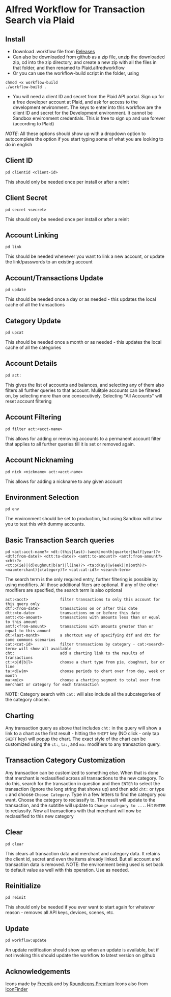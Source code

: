 # Alfred  Workflow for Transaction Search via Plaid

## Install

* Download .workflow file from [Releases](https://github.com/schwark/alfred-plaid/releases)
* Can also be downloaded from github as a zip file, unzip the downloaded zip, cd into the zip directory, and create a new zip with all the files in that folder, and then renamed to Plaid.alfredworkflow
* Or you can use the workflow-build script in the folder, using
```
chmod +x workflow-build
./workflow-build . 
```
* You will need a client ID and secret from the Plaid API portal. Sign up for a free developer account at Plaid, and ask for access to the development environment. The keys to enter into this workflow are the client ID and secret for the Development environment. It cannot be Sandbox environment credentials. This is free to sign up and use forever (according to Plaid)

*NOTE*: All these options should show up with a dropdown option to autocomplete the option if you start typing some of what you are looking to do in english

## Client ID

```
pd clientid <client-id>
```
This should only be needed once per install or after a reinit

## Client Secret

```
pd secret <secret>
```
This should only be needed once per install or after a reinit

## Account Linking

```
pd link
```
This should be needed whenever you want to link a new account, or update the link/passwords to an existing account


## Account/Transactions Update

```
pd update
```
This should be needed once a day or as needed - this updates the local cache of all the transactions

## Category Update

```
pd upcat
```
This should be needed once a month or as needed - this updates the local cache of all the categories

## Account Details

```
pd act:
```
This gives the list of accounts and balances, and selecting any of them also filters all further queries to that account. Mulitple accounts can be filtered on, by selecting more than one consecutively. Selecting "All Accounts" will reset account filtering

## Account Filtering

```
pd filter act:<acct-name>
```
This allows for adding or removing accounts to a permanent account filter that applies to all further queries till it is set or removed again.

## Account Nicknaming

```
pd nick <nickname> act:<acct-name>
```
This allows for adding a nickname to any given account

## Environment Selection

```
pd env
```
The environment should be set to production, but using Sandbox will allow you to test this with dummy accounts.

## Basic Transaction Search queries

```
pd <act:acct-name?> <dt:(this|last)-(week|month|quarter|half|year)?> <dtf:from-date?> <dtt:to-date?> <amtt:to-amount?> <amtf:from-amount?> <cht:?>
<ct:p(ie)|(d)oughnut|b(ar)|l(ine)?> <ta:d(ay)|w(eek)|m(onth)?> <ma:m(erchant)|c(ategory)?> <cat:cat-id?> <search-term> 
```
The search term is the only required entry, further filtering is possible by using modifiers. All those additional fiters are optional. If any of the other modifiers are specified, the search term is also optional

```
act:<acct>              filter transactions to only this account for this query only
dtf:<from-date>         transactions on or after this date
dtt:<to-date>           transactions on or before this date
amtt:<to-amount>        transactions with amounts less than or equal to this amount
amtf:<from-amount>      transactions with amounts greater than or equal to this amount
dt:<last-month>         a shortcut way of specifying dtf and dtt for some commons scenarios
cat:<cat-id>            filter transactions by category - cat:<search-term> will show all available
cht:                    add a charting link to the results of transactions
ct:<p|d|b|l>            choose a chart type from pie, doughnut, bar or line
ta:<d|w|m>              choose periods to chart over from day, week or month
ma:<m|c>                choose a charting segment to total over from merchant or category for each transaction
```
NOTE: Category search with `cat:` will also include all the subcategories of the category chosen.

## Charting

Any transaction query as above that includes `cht:` in the query will show a link to a chart as the first result - hitting the `SHIFT` key (NO click - only tap `SHIFT` key) will popup the chart. The exact style of the chart can be customized using the `ct:`, `ta:`, and `ma:` modifiers to any transaction query.

## Transaction Category Customization

Any transaction can be customized to something else. When that is done that merchant is reclassified across all transactions to the new category. To do this, search for the transaction in question and then `ENTER` to select the transaction (ignore the long string that shows up) and then add `cht:` or type `c` and choose `Choose Category`. Type in a few letters to find the category you want. Choose the category to reclassify to. The result will update to the transaction, and the subtitle will update to `Change category to ...`. Hit `ENTER` to reclassify. Now all transactions with that merchant will now be reclassified to this new category

## Clear

```
pd clear
```
This clears all transaction data and merchant and category data. It retains the client id, secret and even the items already linked. But all account and transaction data is removed. NOTE: the environment being used is set back to default value as well with this operation. Use as needed.


## Reinitialize

```
pd reinit
```
This should only be needed if you ever want to start again for whatever reason - removes all API keys, devices, scenes, etc.

## Update

```
pd workflow:update
```
An update notification should show up when an update is available, but if not invoking this should update the workflow to latest version on github

## Acknowledgements

Icons made by [Freepik](https://www.flaticon.com/authors/freepik) and by [Roundicons Premium](https://www.freepik.com/author/roundicons/icons/generic-color-lineal-color_1640576)
Icons also from [IconFinder](https://www.iconfinder.com/)